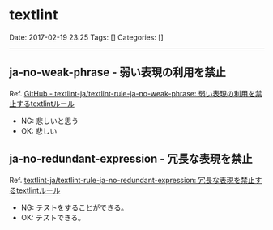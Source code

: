 # textlint

Date: 2017-02-19 23:25
Tags: []
Categories: []

---

## ja-no-weak-phrase - 弱い表現の利用を禁止

Ref. [GitHub - textlint-ja/textlint-rule-ja-no-weak-phrase: 弱い表現の利用を禁止するtextlintルール](https://github.com/textlint-ja/textlint-rule-ja-no-weak-phrase)

- NG: 悲しいと思う
- OK: 悲しい

## ja-no-redundant-expression - 冗長な表現を禁止

Ref. [textlint-ja/textlint-rule-ja-no-redundant-expression: 冗長な表現を禁止するtextlintルール](https://github.com/textlint-ja/textlint-rule-ja-no-redundant-expression)

- NG: テストをすることができる。
- OK: テストできる。

